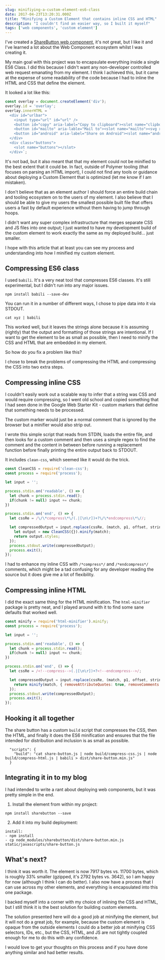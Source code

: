 ```yaml
---
slug: minifiying-a-custom-element-es6-class
date: 2017-04-23T13:20:31.000Z
title: "Minifying a Custom Element that contains inline CSS and HTML"
description: "I couldn't find an easier way, so I built it myself"
tags: ['web components', 'custom element']
---
```


I've created a [ShareButton web
component](/creating-a-share-button-web-component/), it's not great, but I like
it and I've learned a lot about the Web Component ecosystem whilst I was
creating it.

My main goal with this project was to encapsulate everything inside a single ES6
Class. I did this because I didn't want any non-developer controlled web request
emanating from my element. I think I achieved this, but it came at the expense
of some readability of the code because I had to inline the HTML and CSS that
define the element.

It looked a lot like this:

```javascript
const overlay = document.createElement('div');
overlay.id = 'overlay';
overlay.innerHTML = `
  <div id="urlbar">
    <input type="url" id="url" />
    <button id="copy" aria-label="Copy to clipboard"><slot name="clipboard"><svg xmlns="http://www.w3.org/2000/svg" width="24" height="24"><path fill="none" d="M0 0h24v24H0z"/><path d="M16 1H4C3 1 2 2 2 3v14h2V3h12V1zm3 4H8C7 5 6 6 6 7v14c0 1 1 2 2 2h11c1 0 2-1 2-2V7c0-1-1-2-2-2zm0 16H8V7h11v14z"/></svg></slot></button>
    <button id="mailto" aria-lable="Mail to"><slot name="mailto"><svg xmlns="http://www.w3.org/2000/svg" width="24" height="24"><path fill="none" d="M0 0h24v24H0z"/><path d="M20 4H4c-1.1 0-1.99.9-1.99 2L2 18c0 1.1.9 2 2 2h16c1.1 0 2-.9 2-2V6c0-1.1-.9-2-2-2zm0 14H4V8l8 5 8-5v10zm-8-7L4 6h16l-8 5z"/></svg></slot></button>
    <button id="android" aria-label="Share on Android"><slot name="android"><svg xmlns="http://www.w3.org/2000/svg" width="24" height="24"><path fill="none" d="M0 0h24v24H0z"/><path d="M6 18c0 .6.5 1 1 1h1v3.5c0 .8.7 1.5 1.5 1.5s1.5-.7 1.5-1.5V19h2v3.5c0 .8.7 1.5 1.5 1.5s1.5-.7 1.5-1.5V19h1c.6 0 1-.5 1-1V8H6v10zM3.5 8C2.7 8 2 8.7 2 9.5v7c0 .8.7 1.5 1.5 1.5S5 17.3 5 16.5v-7C5 8.7 4.3 8 3.5 8zm17 0c-.8 0-1.5.7-1.5 1.5v7c0 .8.7 1.5 1.5 1.5s1.5-.7 1.5-1.5v-7c0-.8-.7-1.5-1.5-1.5zm-5-5.8L16.8 1c.2-.3.2-.6 0-.8-.2-.2-.5-.2-.7 0l-1.3 1.4C13.7 1.2 13 1 12 1c-1 0-2 .2-2.7.6L7.8 0H7v1l1.5 1C7 3.2 6 5 6 7h12c0-2-1-3.8-2.5-4.8zM10 5H9V4h1v1zm5 0h-1V4h1v1z"/></svg></slot></button>
  </div>
  <div class="buttons">
    <slot name="buttons"></slot>
  </div>`;
```

It's not bad, but it also meant that that my element could not be minified to
the best extent that it could be. In fact, outside of Polymer tooling (that
focuses on parsing an HTML import), I could not find any tools or guidance about
deploying a Custom Element that is optimized (let me know if I am mistaken).

I don't believe that as an element author I should force an entire build chain
and tooling ecosystem on to the users of my element. I also believe that I
should be able to give my users the smallest possible built file that offers
users a fast by default experience without them having to jump through hoops.

I didn't want any super complex infrastructure that merges separate CSS and JS
files into one output; I just wanted to have my development build of the custom
element to work exactly the same as my deployed build... just smaller.

I hope with this article that at least you can see my process and understanding
into how I minified my custom element.

## Compressing ES6 class

I used `babili`. It's a very neat tool that compresses ES6 classes. It's 
still experimental, but I didn't run into any major issues.

```shell
npm install babili --save-dev
```

You can run it in a number of different ways, I chose to pipe data into it via
STDOUT.

```shell
cat xyz | babili
```

This worked well, but it leaves the strings alone because it is assuming
(rightly) that the output and formatting of those strings are intentional. If I 
want to get the element to be as small as possible, then I need to minify the 
CSS and HTML that are embedded in my element.

So how do you fix a problem like this?

I chose to break the problems of compressing the HTML and compressing the CSS
into two extra steps.

## Compressing inline CSS

I couldn't easily work out a scalable way to infer that a string was CSS and
would require compressing, so I went old school and copied something that I had
seen done in the Google Web Starter Kit - custom markers that define that
something needs to be processed. 

The custom marker would just be a normal comment that is ignored by the browser
but a minifier would also strip out.

I wrote this simple script that reads from STDIN, loads the entire file, and then
looks for a custom comment and then uses a simple regex to find the comment and
the content in between before running a replacement function before finally
printing the entire output back to STDOUT.

It includes `clean-css`, which seemed like it would do the trick.

```javascript
const CleanCSS = require('clean-css');
const process = require('process');

let input = '';

process.stdin.on('readable', () => {
  let chunk = process.stdin.read();
  if(chunk != null) input += chunk;
})

process.stdin.on('end', () => {
  let cssRe = /\/\*compress\*\/(.|[\n\r])+?\/\*endcompress\*\//;

  let compressedOutput = input.replace(cssRe, (match, p1, offset, string) => {
    let output = new CleanCSS({}).minify(match);
    return output.styles; 
  });
  process.stdout.write(compressedOutput);
  process.exit();
});
```

I had to enhance my inline CSS with `/*compress*/` and `/*endcompress*/` comments,
which might be a tad confusing for any developer reading the source but it does
give me a lot of flexibility.

## Compressing inline HTML

I did the exact same thing for the HTML minification. The `html-minifier`
package is pretty neat, and I played around with it to find some sane defaults
that worked well.

```javascript
const minify = require('html-minifier').minify;
const process = require('process');

let input = '';

process.stdin.on('readable', () => {
  let chunk = process.stdin.read();
  if(chunk != null) input += chunk;
})

process.stdin.on('end', () => {
  let cssRe = /<!--compress-->(.|[\n\r])+?<!--endcompress-->/;

  let compressedOutput = input.replace(cssRe, (match, p1, offset, string) => {
    return minify(match, { removeAttributeQuotes: true, removeComments: true, collapseWhitespace: true });
  });
  process.stdout.write(compressedOutput);
  process.exit();
});
```

## Hooking it all together

The share button has a custom `build` script that compresses the CSS, then the
HTML, and finally it does the ES6 minification and ensures that the file intended
for distribution and inclusion is as small as possible.

```
  "scripts": {
    "build": "cat share-button.js | node build/compress-css.js | node build/compress-html.js | babili > dist/share-button.min.js"
  }
```

## Integrating it in to my blog

I had intended to write a rant about deploying web components, but it was pretty
simple in the end.

1. Install the element from within my project:

```shell
npm install sharebutton --save
```

2. Add it into my build deployment:

```shell
install:
- npm install
- cp node_modules/sharebutton/dist/share-button.min.js static/javascripts/share-button.js
```

## What's next?

I think it was worth it. The element is now 7917 bytes vs. 11700 bytes, which is
roughly 33% smaller (gzipped, it's 2792 bytes vs. 3642), so I am happy for now
(although I think I can do better). I also now have a process that I can use
across my other elements, and everything is encapsulated into this one package.

I backed myself into a corner with my choice of inlining the CSS and HTML, but I
still think it is the best solution for building custom elements.

The solution presented here will do a good job at minifying the element, but it
will not do a great job, for example, because the custom element is opaque from 
the outside elements I could do a better job at minifying CSS selectors, IDs,
etc., but the CSS, HTML, and JS are not tightly coupled enough for me to do this
with any confidence.

I would love to get your thoughts on this process and if you have done anything
similar and had better results.
